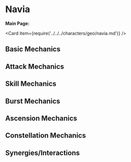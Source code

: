 # Navia

**Main Page:**

<Card item={require('../../../characters/geo/navia.md')} />

## Basic Mechanics

## Attack Mechanics

## Skill Mechanics

## Burst Mechanics

## Ascension Mechanics

## Constellation Mechanics

## Synergies/Interactions
